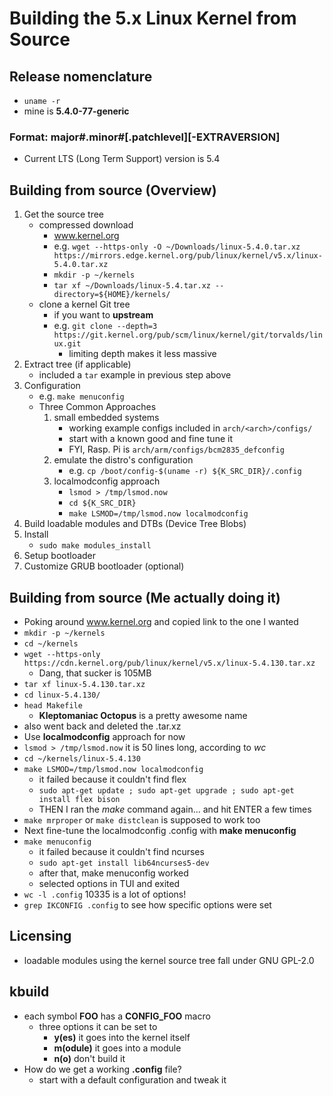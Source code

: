 # Building the 5.x Linux Kernel from Source

## Release nomenclature
* `uname -r`
* mine is **5.4.0-77-generic**
### Format: major#.minor#[.patchlevel][-EXTRAVERSION]
* Current LTS (Long Term Support) version is 5.4

## Building from source (Overview)
1. Get the source tree
	- compressed download
		* www.kernel.org
		* e.g. `wget --https-only -O ~/Downloads/linux-5.4.0.tar.xz https://mirrors.edge.kernel.org/pub/linux/kernel/v5.x/linux-5.4.0.tar.xz`
		* `mkdir -p ~/kernels` 
		* `tar xf ~/Downloads/linux-5.4.tar.xz --directory=${HOME}/kernels/`
	- clone a kernel Git tree
		* if you want to **upstream**
		* e.g. `git clone --depth=3 https://git.kernel.org/pub/scm/linux/kernel/git/torvalds/linux.git`
			- limiting depth makes it less massive
2. Extract tree (if applicable)
	- included a `tar` example in previous step above
3. Configuration
	- e.g. `make menuconfig`
	- Three Common Approaches
		1. small embedded systems
			* working example configs included in `arch/<arch>/configs/`
			* start with a known good and fine tune it
			* FYI, Rasp. Pi is `arch/arm/configs/bcm2835_defconfig` 
		2. emulate the distro's configuration
			* e.g. `cp /boot/config-$(uname -r) ${K_SRC_DIR}/.config`
		3. localmodconfig approach
			* `lsmod > /tmp/lsmod.now`
			* `cd ${K_SRC_DIR}`
			* `make LSMOD=/tmp/lsmod.now localmodconfig`
4. Build loadable modules and DTBs (Device Tree Blobs)
5. Install
	- `sudo make modules_install`
6. Setup bootloader
7. Customize GRUB bootloader (optional)

## Building from source (Me actually doing it)
* Poking around www.kernel.org and copied link to the one I wanted
* `mkdir -p ~/kernels`
* `cd ~/kernels`
* `wget --https-only https://cdn.kernel.org/pub/linux/kernel/v5.x/linux-5.4.130.tar.xz`
	- Dang, that sucker is 105MB
* `tar xf linux-5.4.130.tar.xz`
* `cd linux-5.4.130/`
* `head Makefile`
	- **Kleptomaniac Octopus** is a pretty awesome name
* also went back and deleted the .tar.xz
* Use **localmodconfig** approach for now
* `lsmod > /tmp/lsmod.now` it is 50 lines long, according to *wc*
* `cd ~/kernels/linux-5.4.130`
* `make LSMOD=/tmp/lsmod.now localmodconfig`
	- it failed because it couldn't find flex
	- `sudo apt-get update ; sudo apt-get upgrade ; sudo apt-get install flex bison`
	- THEN I ran the *make* command again... and hit ENTER a few times
* `make mrproper` or `make distclean` is supposed to work too
* Next fine-tune the localmodconfig .config with **make menuconfig**
* `make menuconfig`
	- it failed because it couldn't find ncurses
	- `sudo apt-get install lib64ncurses5-dev`
	- after that, make menuconfig worked
	- selected options in TUI and exited
* `wc -l .config` 10335 is a lot of options!
* `grep IKCONFIG .config` to see how specific options were set

## Licensing
* loadable modules using the kernel source tree fall under GNU GPL-2.0

## kbuild
* each symbol **FOO** has a **CONFIG\_FOO** macro
	- three options it can be set to
		* **y(es)** it goes into the kernel itself
		* **m(odule)** it goes into a module
		* **n(o)** don't build it
* How do we get a working **.config** file?
	- start with a default configuration and tweak it

